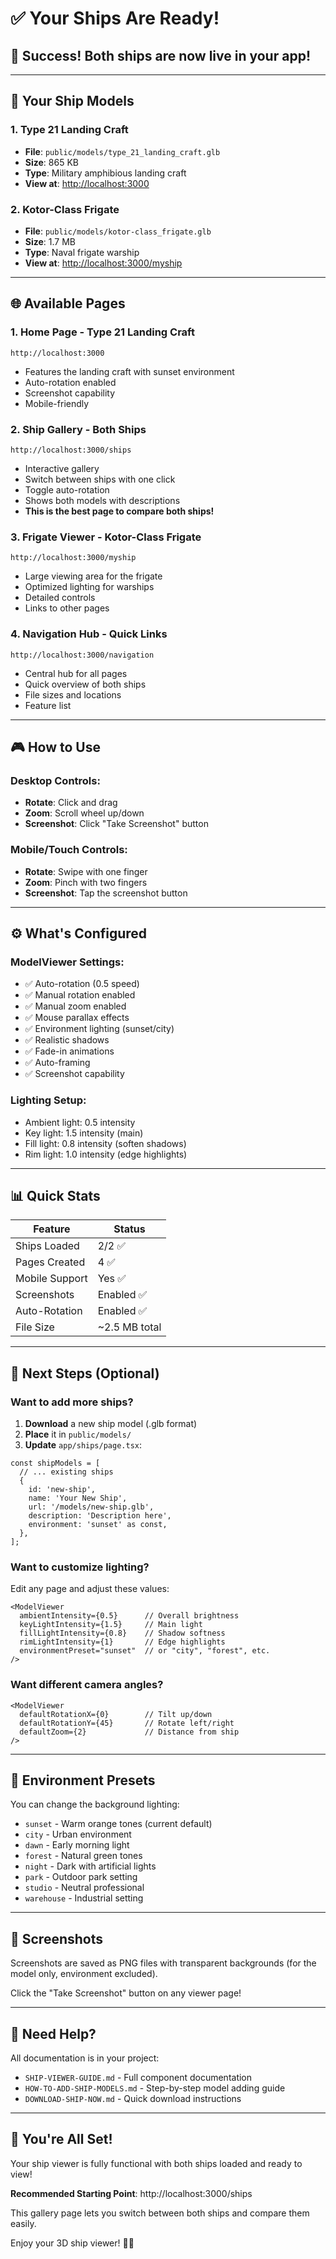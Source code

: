 # ✅ Your Ships Are Ready!

## 🎉 Success! Both ships are now live in your app!

---

## 🚢 Your Ship Models

### 1. Type 21 Landing Craft
- **File**: `public/models/type_21_landing_craft.glb`
- **Size**: 865 KB
- **Type**: Military amphibious landing craft
- **View at**: [http://localhost:3000](http://localhost:3000)

### 2. Kotor-Class Frigate
- **File**: `public/models/kotor-class_frigate.glb`
- **Size**: 1.7 MB
- **Type**: Naval frigate warship
- **View at**: [http://localhost:3000/myship](http://localhost:3000/myship)

---

## 🌐 Available Pages

### 1. **Home Page** - Type 21 Landing Craft
```
http://localhost:3000
```
- Features the landing craft with sunset environment
- Auto-rotation enabled
- Screenshot capability
- Mobile-friendly

### 2. **Ship Gallery** - Both Ships
```
http://localhost:3000/ships
```
- Interactive gallery
- Switch between ships with one click
- Toggle auto-rotation
- Shows both models with descriptions
- **This is the best page to compare both ships!**

### 3. **Frigate Viewer** - Kotor-Class Frigate
```
http://localhost:3000/myship
```
- Large viewing area for the frigate
- Optimized lighting for warships
- Detailed controls
- Links to other pages

### 4. **Navigation Hub** - Quick Links
```
http://localhost:3000/navigation
```
- Central hub for all pages
- Quick overview of both ships
- File sizes and locations
- Feature list

---

## 🎮 How to Use

### Desktop Controls:
- **Rotate**: Click and drag
- **Zoom**: Scroll wheel up/down
- **Screenshot**: Click "Take Screenshot" button

### Mobile/Touch Controls:
- **Rotate**: Swipe with one finger
- **Zoom**: Pinch with two fingers
- **Screenshot**: Tap the screenshot button

---

## ⚙️ What's Configured

### ModelViewer Settings:
- ✅ Auto-rotation (0.5 speed)
- ✅ Manual rotation enabled
- ✅ Manual zoom enabled
- ✅ Mouse parallax effects
- ✅ Environment lighting (sunset/city)
- ✅ Realistic shadows
- ✅ Fade-in animations
- ✅ Auto-framing
- ✅ Screenshot capability

### Lighting Setup:
- Ambient light: 0.5 intensity
- Key light: 1.5 intensity (main)
- Fill light: 0.8 intensity (soften shadows)
- Rim light: 1.0 intensity (edge highlights)

---

## 📊 Quick Stats

| Feature | Status |
|---------|--------|
| Ships Loaded | 2/2 ✅ |
| Pages Created | 4 ✅ |
| Mobile Support | Yes ✅ |
| Screenshots | Enabled ✅ |
| Auto-Rotation | Enabled ✅ |
| File Size | ~2.5 MB total |

---

## 🚀 Next Steps (Optional)

### Want to add more ships?

1. **Download** a new ship model (.glb format)
2. **Place** it in `public/models/`
3. **Update** `app/ships/page.tsx`:

```tsx
const shipModels = [
  // ... existing ships
  {
    id: 'new-ship',
    name: 'Your New Ship',
    url: '/models/new-ship.glb',
    description: 'Description here',
    environment: 'sunset' as const,
  },
];
```

### Want to customize lighting?

Edit any page and adjust these values:
```tsx
<ModelViewer
  ambientIntensity={0.5}      // Overall brightness
  keyLightIntensity={1.5}     // Main light
  fillLightIntensity={0.8}    // Shadow softness
  rimLightIntensity={1}       // Edge highlights
  environmentPreset="sunset"  // or "city", "forest", etc.
/>
```

### Want different camera angles?

```tsx
<ModelViewer
  defaultRotationX={0}        // Tilt up/down
  defaultRotationY={45}       // Rotate left/right
  defaultZoom={2}             // Distance from ship
/>
```

---

## 🎨 Environment Presets

You can change the background lighting:
- `sunset` - Warm orange tones (current default)
- `city` - Urban environment
- `dawn` - Early morning light
- `forest` - Natural green tones
- `night` - Dark with artificial lights
- `park` - Outdoor park setting
- `studio` - Neutral professional
- `warehouse` - Industrial setting

---

## 📸 Screenshots

Screenshots are saved as PNG files with transparent backgrounds (for the model only, environment excluded).

Click the "Take Screenshot" button on any viewer page!

---

## 🐛 Need Help?

All documentation is in your project:
- `SHIP-VIEWER-GUIDE.md` - Full component documentation
- `HOW-TO-ADD-SHIP-MODELS.md` - Step-by-step model adding guide
- `DOWNLOAD-SHIP-NOW.md` - Quick download instructions

---

## 🎊 You're All Set!

Your ship viewer is fully functional with both ships loaded and ready to view!

**Recommended Starting Point**: http://localhost:3000/ships

This gallery page lets you switch between both ships and compare them easily.

Enjoy your 3D ship viewer! 🚢⚓

